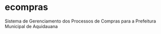 # ecompras
Sistema de Gerenciamento dos Processos de Compras para a Prefeitura Municipal de Aquidauana
